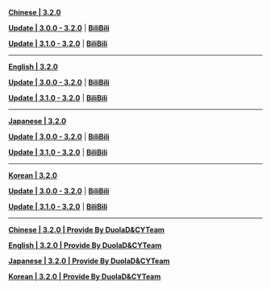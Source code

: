 **[Chinese | 3.2.0](https://autopatchcn.yuanshen.com/client_app/download/pc_zip/20221024103540_fp3L3cHoDpo9eNeT/Audio_Chinese_3.2.0.zip)**

**[Update | 3.0.0 - 3.2.0](https://autopatchcn.yuanshen.com/client_app/update/hk4e_cn/18/zh-cn_3.0.0_3.2.0_hdiff_BOTxLFcUIoQVgtG0.zip)** | **[BiliBili](https://autopatchcn.yuanshen.com/client_app/update/hk4e_cn/17/zh-cn_3.0.0_3.2.0_hdiff_z3XvTJnuUI9VLiNw.zip)**

**[Update | 3.1.0 - 3.2.0](https://autopatchcn.yuanshen.com/client_app/update/hk4e_cn/18/zh-cn_3.1.0_3.2.0_hdiff_5D4J7cwHRpSbVWsC.zip)** | **[BiliBili](https://autopatchcn.yuanshen.com/client_app/update/hk4e_cn/17/zh-cn_3.1.0_3.2.0_hdiff_vyiTCxu5B2dQAPVm.zip)**

---

**[English | 3.2.0](https://autopatchcn.yuanshen.com/client_app/download/pc_zip/20221024103540_fp3L3cHoDpo9eNeT/Audio_English(US)_3.2.0.zip)**

**[Update | 3.0.0 - 3.2.0](https://autopatchcn.yuanshen.com/client_app/update/hk4e_cn/18/en-us_3.0.0_3.2.0_hdiff_txH1bUAnoR5MpI3L.zip)** | **[BiliBili](https://autopatchcn.yuanshen.com/client_app/update/hk4e_cn/17/en-us_3.0.0_3.2.0_hdiff_8bU9ypTfZFmM7jRX.zip)**

**[Update | 3.1.0 - 3.2.0](https://autopatchcn.yuanshen.com/client_app/update/hk4e_cn/18/en-us_3.1.0_3.2.0_hdiff_GFskoYScLp96dgXn.zip)** | **[BiliBili](https://autopatchcn.yuanshen.com/client_app/update/hk4e_cn/17/en-us_3.1.0_3.2.0_hdiff_gwDiEYC6dTfItBAh.zip)**

---

**[Japanese | 3.2.0](https://autopatchcn.yuanshen.com/client_app/download/pc_zip/20221024103540_fp3L3cHoDpo9eNeT/Audio_Japanese_3.2.0.zip)**

**[Update | 3.0.0 - 3.2.0](https://autopatchcn.yuanshen.com/client_app/update/hk4e_cn/18/ja-jp_3.0.0_3.2.0_hdiff_XnH8s3zGxZYVg9LJ.zip)** | **[BiliBili](https://autopatchcn.yuanshen.com/client_app/update/hk4e_cn/17/ja-jp_3.0.0_3.2.0_hdiff_WtHSVOLEZNo5khMx.zip)**

**[Update | 3.1.0 - 3.2.0](https://autopatchcn.yuanshen.com/client_app/update/hk4e_cn/18/ja-jp_3.1.0_3.2.0_hdiff_rR6sEOPDk70Wwfgq.zip)** | **[BiliBili](https://autopatchcn.yuanshen.com/client_app/update/hk4e_cn/17/ja-jp_3.1.0_3.2.0_hdiff_fUW6sRBg475pGAr8.zip)**

---

**[Korean | 3.2.0](https://autopatchcn.yuanshen.com/client_app/download/pc_zip/20221024103540_fp3L3cHoDpo9eNeT/Audio_Korean_3.2.0.zip)**

**[Update | 3.0.0 - 3.2.0](https://autopatchcn.yuanshen.com/client_app/update/hk4e_cn/18/ko-kr_3.0.0_3.2.0_hdiff_FCaKwoLkWQpsPjUh.zip)** | **[BiliBili](https://autopatchcn.yuanshen.com/client_app/update/hk4e_cn/17/ko-kr_3.0.0_3.2.0_hdiff_uIZD4LNEbQyFoUgK.zip)**

**[Update | 3.1.0 - 3.2.0](https://autopatchcn.yuanshen.com/client_app/update/hk4e_cn/18/ko-kr_3.1.0_3.2.0_hdiff_irZevnPJlQc82bNw.zip)** | **[BiliBili](https://autopatchcn.yuanshen.com/client_app/update/hk4e_cn/17/ko-kr_3.1.0_3.2.0_hdiff_cJzTivumwNkp5Ydr.zip)**

---

**[Chinese | 3.2.0 | Provide By DuolaD&CYTeam](https://7ww2hb-my.sharepoint.com/:u:/g/personal/duolad_cyteam_me/EXRau5gGyR1AvYSct4P2uHcBhDCWAjufOw8dzvOCQXdEBw?e=cTarxU)**

**[English | 3.2.0 | Provide By DuolaD&CYTeam](https://7ww2hb-my.sharepoint.com/:u:/g/personal/duolad_cyteam_me/EQyyI1yn95lHlH34pkLuN7ABvluNlfCwcZDdO5TOTNd86w?e=C6hkcT)**

**[Japanese | 3.2.0 | Provide By DuolaD&CYTeam](https://7ww2hb-my.sharepoint.com/:u:/g/personal/duolad_cyteam_me/EaAf2hLNnzJAmkPRVddfBkABZnI9ZN3vhNDEMZA0grRFyg?e=z5MYX1)**

**[Korean | 3.2.0 | Provide By DuolaD&CYTeam](https://7ww2hb-my.sharepoint.com/:u:/g/personal/duolad_cyteam_me/ERnAIk4TuhFIoKncZtZcw2YB7DduUYclAIxe3qhzwITw5g?e=grsSkd)**
